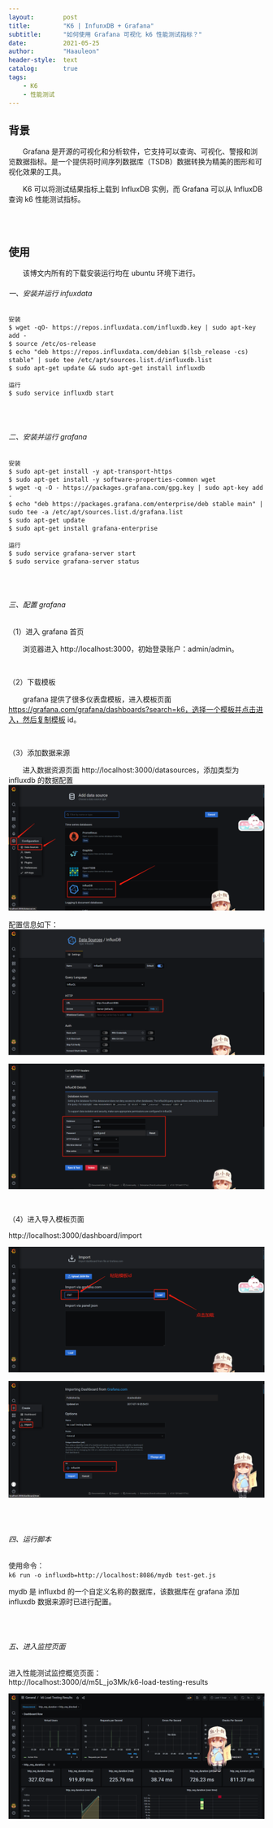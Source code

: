 ```yaml
---
layout:        post
title:         "K6 | InfunxDB + Grafana"
subtitle:      "如何使用 Grafana 可视化 k6 性能测试指标？"
date:          2021-05-25
author:        "Haauleon"
header-style:  text
catalog:       true
tags:
    - K6
    - 性能测试
---
```


## 背景
&emsp;&emsp;Grafana 是开源的可视化和分析软件，它支持可以查询、可视化、警报和浏览数据指标。是一个提供将时间序列数据库（TSDB）数据转换为精美的图形和可视化效果的工具。              

&emsp;&emsp;K6 可以将测试结果指标上载到 InfluxDB 实例，而 Grafana 可以从 InfluxDB 查询 k6 性能测试指标。              

<br><br>

## 使用
&emsp;&emsp;该博文内所有的下载安装运行均在 ubuntu 环境下进行。                  

###### 一、安装并运行 infuxdata
```
安装
$ wget -qO- https://repos.influxdata.com/influxdb.key | sudo apt-key add -
$ source /etc/os-release
$ echo "deb https://repos.influxdata.com/debian $(lsb_release -cs) stable" | sudo tee /etc/apt/sources.list.d/influxdb.list
$ sudo apt-get update && sudo apt-get install influxdb

运行
$ sudo service influxdb start
```

<br><br>

###### 二、安装并运行 grafana
```
安装
$ sudo apt-get install -y apt-transport-https
$ sudo apt-get install -y software-properties-common wget
$ wget -q -O - https://packages.grafana.com/gpg.key | sudo apt-key add -
$ echo "deb https://packages.grafana.com/enterprise/deb stable main" | sudo tee -a /etc/apt/sources.list.d/grafana.list
$ sudo apt-get update
$ sudo apt-get install grafana-enterprise

运行
$ sudo service grafana-server start
$ sudo service grafana-server status
```

<br><br>

###### 三、配置 grafana
（1）进入 grafana 首页                        

&emsp;&emsp;浏览器进入 http://localhost:3000，初始登录账户：admin/admin。                

<br>

（2）下载模板                  

&emsp;&emsp;grafana 提供了很多仪表盘模板，进入模板页面 https://grafana.com/grafana/dashboards?search=k6，选择一个模板并点击进入，然后复制模板 id。      

<br>

（3）添加数据来源                    

&emsp;&emsp;进入数据资源页面 http://localhost:3000/datasources，添加类型为 influxdb 的数据配置               
![](\img\in-post\post-k6\2021-05-25-k6-grafana-1.png)       

配置信息如下：                  
![](\img\in-post\post-k6\2021-05-25-k6-grafana-2.png)         

![](\img\in-post\post-k6\2021-05-25-k6-grafana-3.png)              

<br>

（4）进入导入模板页面                

http://localhost:3000/dashboard/import                

![](\img\in-post\post-k6\2021-05-25-k6-grafana-4.png)      

![](\img\in-post\post-k6\2021-05-25-k6-grafana-5.png)     

<br><br>

###### 四、运行脚本
使用命令：                   
`k6 run -o influxdb=http://localhost:8086/mydb test-get.js`                

mydb 是 influxbd 的一个自定义名称的数据库，该数据库在 grafana 添加 influxdb 数据来源时已进行配置。              

<br><br>

###### 五、进入监控页面
进入性能测试监控概览页面：                
http://localhost:3000/d/m5L_jo3Mk/k6-load-testing-results                

![](\img\in-post\post-k6\2021-05-25-k6-grafana-6.png)